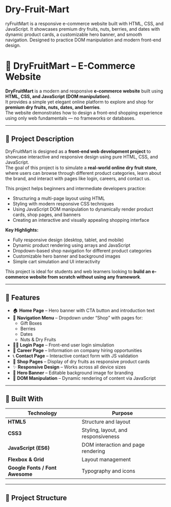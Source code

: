 # Dry-Fruit-Mart
ryFruitMart is a responsive e-commerce website built with HTML, CSS, and JavaScript. It showcases premium dry fruits, nuts, berries, and dates with dynamic product cards, a customizable hero banner, and smooth navigation. Designed to practice DOM manipulation and modern front-end design.
# 🥭 DryFruitMart – E-Commerce Website

**DryFruitMart** is a modern and responsive **e-commerce website** built using **HTML, CSS, and JavaScript (DOM manipulation)**.  
It provides a simple yet elegant online platform to explore and shop for **premium dry fruits, nuts, dates, and berries**.  
The website demonstrates how to design a front-end shopping experience using only web fundamentals — no frameworks or databases.

---

## 📝 Project Description

DryFruitMart is designed as a **front-end web development project** to showcase interactive and responsive design using pure HTML, CSS, and JavaScript.  
The goal of this project is to simulate a **real-world online dry fruit store**, where users can browse through different product categories, learn about the brand, and interact with pages like login, careers, and contact us.

This project helps beginners and intermediate developers practice:
- Structuring a multi-page layout using HTML  
- Styling with modern responsive CSS techniques  
- Using JavaScript DOM manipulation to dynamically render product cards, shop pages, and banners  
- Creating an interactive and visually appealing shopping interface  

**Key Highlights:**
- Fully responsive design (desktop, tablet, and mobile)  
- Dynamic product rendering using arrays and JavaScript  
- Dropdown-based shop navigation for different product categories  
- Customizable hero banner and background images  
- Simple cart simulation and UI interactivity  

This project is ideal for students and web learners looking to **build an e-commerce website from scratch without using any framework**.

---

## 🚀 Features

- 🏠 **Home Page** – Hero banner with CTA button and introduction text  
- 🧭 **Navigation Menu** – Dropdown under “Shop” with pages for:
  - Gift Boxes  
  - Berries  
  - Dates  
  - Nuts & Dry Fruits  
- 🧑‍💻 **Login Page** – Front-end user login simulation  
- 💼 **Career Page** – Information on company hiring opportunities  
- 📞 **Contact Page** – Interactive contact form with JS validation  
- 🛒 **Shop Pages** – Display of dry fruits as responsive product cards  
- ✨ **Responsive Design** – Works across all device sizes  
- 🎨 **Hero Banner** – Editable background image for branding  
- 💬 **DOM Manipulation** – Dynamic rendering of content via JavaScript  

---

## 🧱 Built With

| Technology | Purpose |
|-------------|----------|
| **HTML5** | Structure and layout |
| **CSS3** | Styling, layout, and responsiveness |
| **JavaScript (ES6)** | DOM interaction and page rendering |
| **Flexbox & Grid** | Layout management |
| **Google Fonts / Font Awesome** | Typography and icons |

---

## 📂 Project Structure

